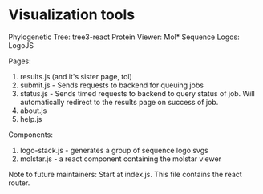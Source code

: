# Visualization tools
Phylogenetic Tree: tree3-react
Protein Viewer: Mol*
Sequence Logos: LogoJS

Pages:
1. results.js (and it's sister page, tol)
2. submit.js - Sends requests to backend for queuing jobs
3. status.js - Sends timed requests to backend to query status of job. Will automatically redirect to the results page on success of job.
4. about.js
5. help.js

Components:
1. logo-stack.js - generates a group of sequence logo svgs
2. molstar.js - a react component containing the molstar viewer

Note to future maintainers:
Start at index.js. This file contains the react router. 
